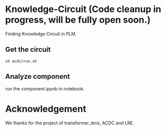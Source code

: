 # Knowledge-Circuit (Code cleanup in progress, will be fully open soon.)
Finding Knowledge Circuit in PLM.

## Get the circuit
```
sh acdc/run.sh
```
## Analyze component
run the component.ipynb in notebook.

# Acknowledgement
We thanks for the project of transformer_lens, ACDC and LRE.
